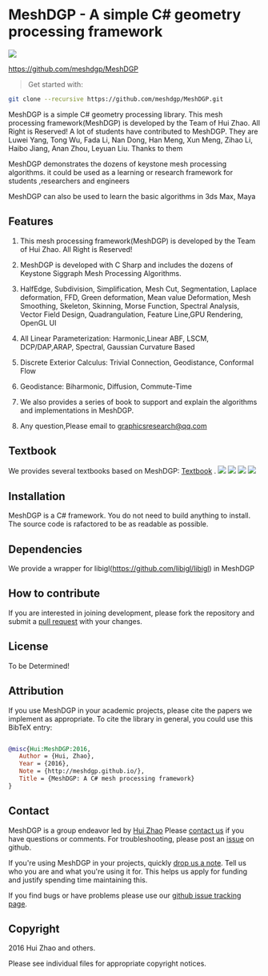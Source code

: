 # MeshDGP - A simple C# geometry processing framework

![](./images/meshdgp-teaser.bmp)

<https://github.com/meshdgp/MeshDGP>

> Get started with:
>
```bash
git clone --recursive https://github.com/meshdgp/MeshDGP.git
```

MeshDGP is a simple C# geometry processing library. This mesh processing framework(MeshDGP) is developed by the Team of Hui Zhao. All Right is Reserved! A lot of students have contributed to MeshDGP. They are Luwei Yang, Tong Wu, Fada Li, Nan Dong, Han Meng, Xun Meng, Zihao Li, Haibo Jiang, Anan Zhou, Leyuan Liu. Thanks to them

MeshDGP demonstrates the dozens of keystone mesh processing algorithms. it could be used as a learning or research framework for students ,researchers and engineers

MeshDGP can also be used to learn the basic algorithms in 3ds Max, Maya

 ## Features
1. This mesh processing framework(MeshDGP) is developed by the Team of Hui Zhao. All Right is Reserved!

2. MeshDGP is developed with C Sharp and includes the dozens of Keystone Siggraph Mesh Processing Algorithms.

3. HalfEdge, Subdivision, Simplification, Mesh Cut, Segmentation, Laplace deformation, FFD, Green deformation, Mean value Deformation, Mesh Smoothing, Skeleton, Skinning, Morse Function, Spectral Analysis, Vector Field Design, Quadrangulation, Feature Line,GPU Rendering, OpenGL UI

4. All Linear Parameterization: Harmonic,Linear ABF, LSCM, DCP/DAP,ARAP, Spectral, Gaussian Curvature Based

5. Discrete Exterior Calculus: Trivial Connection, Geodistance, Conformal Flow

6. Geodistance: Biharmonic, Diffusion, Commute-Time

7. We also provides a series of book to support and explain the algorithms and implementations in MeshDGP.

8. Any question,Please email to graphicsresearch@qq.com

## Textbook

We provides several textbooks based on MeshDGP:
[Textbook](http://item.jd.com/11587555.html)  .
![](./images/opengl.jpg)
![](./images/para.jpg)
![](./images/advanced.jpg)
![](./images/GLSL.jpg)

## Installation

MeshDGP is a C# framework. You do  not need to build anything to install.  The source code is rafactored to be as readable as possible.

 

## Dependencies
We provide a wrapper for libigl(https://github.com/libigl/libigl)  in MeshDGP
  
  

## How to contribute

If you are interested in joining development, please fork the repository and
submit a [pull request](https://help.github.com/articles/using-pull-requests/)
with your changes.

## License
To be Determined!

## Attribution
If you use MeshDGP in your academic projects, please cite the papers we
implement as appropriate. To cite the library in general, you could use this
BibTeX entry:

```bibtex

@misc{Hui:MeshDGP:2016,
   Author = {Hui, Zhao},
   Year = {2016},
   Note = {http://meshdgp.github.io/},
   Title = {MeshDGP: A C# mesh processing framework}
} 

```

 
## Contact

MeshDGP is a group endeavor led by [Hui Zhao](http://scholar.harvard.edu/huizhao/)   Please [contact
us](mailto:graphicsresearch@qq.com) if you have
questions or comments. For troubleshooting, please post an
[issue](https://github.com/meshdgp/MeshDGP/issues) on github.

If you're using MeshDGP in your projects, quickly [drop us a
note](mailto:graphicsresearch@qq.com). Tell us who you
are and what you're using it for. This helps us apply for funding and justify
spending time maintaining this.

If you find bugs or have problems please use our [github issue tracking
page](https://github.com/meshdgp/MeshDGP/issues).

## Copyright
2016 Hui Zhao and others.

Please see individual files for appropriate copyright notices.
